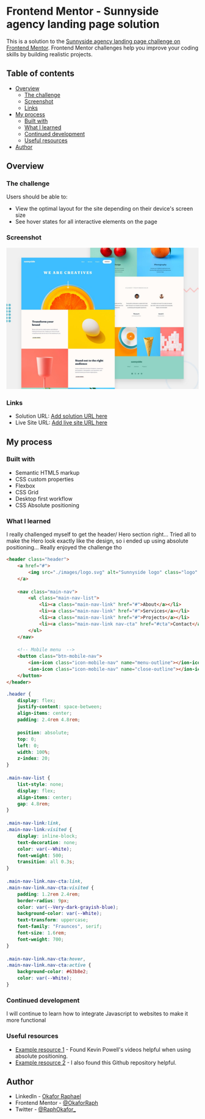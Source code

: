 # Frontend Mentor - Sunnyside agency landing page solution

This is a solution to the [Sunnyside agency landing page challenge on Frontend Mentor](https://www.frontendmentor.io/challenges/sunnyside-agency-landing-page-7yVs3B6ef). Frontend Mentor challenges help you improve your coding skills by building realistic projects.

## Table of contents

- [Overview](#overview)
  - [The challenge](#the-challenge)
  - [Screenshot](#screenshot)
  - [Links](#links)
- [My process](#my-process)
  - [Built with](#built-with)
  - [What I learned](#what-i-learned)
  - [Continued development](#continued-development)
  - [Useful resources](#useful-resources)
- [Author](#author)

## Overview

### The challenge

Users should be able to:

- View the optimal layout for the site depending on their device's screen size
- See hover states for all interactive elements on the page

### Screenshot

![](./design/desktop-preview.jpg)

### Links

- Solution URL: [Add solution URL here](https://your-solution-url.com)
- Live Site URL: [Add live site URL here](https://your-live-site-url.com)

## My process

### Built with

- Semantic HTML5 markup
- CSS custom properties
- Flexbox
- CSS Grid
- Desktop first workflow
- CSS Absolute positioning

### What I learned

I really challenged myself to get the header/ Hero section right... Tried all to make the Hero look exactly like the design, so i ended up using absolute positioning... Really enjoyed the challenge tho

```html
<header class="header">
	<a href="#">
		<img src="./images/logo.svg" alt="Sunnyside logo" class="logo" />
	</a>

	<nav class="main-nav">
		<ul class="main-nav-list">
			<li><a class="main-nav-link" href="#">About</a></li>
			<li><a class="main-nav-link" href="#">Services</a></li>
			<li><a class="main-nav-link" href="#">Projects</a></li>
			<li><a class="main-nav-link nav-cta" href="#cta">Contact</a></li>
		</ul>
	</nav>

	<!-- Mobile menu  -->
	<button class="btn-mobile-nav">
		<ion-icon class="icon-mobile-nav" name="menu-outline"></ion-icon>
		<ion-icon class="icon-mobile-nav" name="close-outline"></ion-icon>
	</button>
</header>
```

```css
.header {
	display: flex;
	justify-content: space-between;
	align-items: center;
	padding: 2.4rem 4.8rem;

	position: absolute;
	top: 0;
	left: 0;
	width: 100%;
	z-index: 20;
}

.main-nav-list {
	list-style: none;
	display: flex;
	align-items: center;
	gap: 4.8rem;
}

.main-nav-link:link,
.main-nav-link:visited {
	display: inline-block;
	text-decoration: none;
	color: var(--White);
	font-weight: 500;
	transition: all 0.3s;
}

.main-nav-link.nav-cta:link,
.main-nav-link.nav-cta:visited {
	padding: 1.2rem 2.4rem;
	border-radius: 9px;
	color: var(--Very-dark-grayish-blue);
	background-color: var(--White);
	text-transform: uppercase;
	font-family: "Fraunces", serif;
	font-size: 1.6rem;
	font-weight: 700;
}

.main-nav-link.nav-cta:hover,
.main-nav-link.nav-cta:active {
	background-color: #63b8e2;
	color: var(--White);
}
```

### Continued development

I will continue to learn how to integrate Javascript to websites to make it more functional

### Useful resources

- [Example resource 1](https://www.youtube.com/kepowob) - Found Kevin Powell's videos helpful when using absolute positioning.
- [Example resource 2](https://github.com/codewithsadee/) - I also found this Github repository helpful.

## Author

- LinkedIn - [Okafor Raphael](https://www.linkedin.com/in/okafor-raphael-6b29a017b/)
- Frontend Mentor - [@OkaforRaph](https://www.frontendmentor.io/profile/OkaforRaph)
- Twitter - [@RaphOkafor\_](https://www.twitter.com/Raphokafor_)
